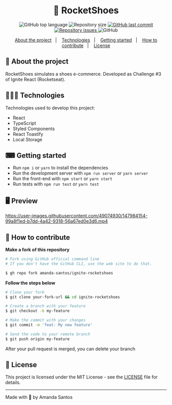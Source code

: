 <h1 align="center">
  👟 RocketShoes
</h1>

<p align="center">
  <img alt="GitHub top language" src="https://img.shields.io/github/languages/top/amanda-santos/ignite-rocketshoes">
  
  <img alt="Repository size" src="https://img.shields.io/github/repo-size/amanda-santos/ignite-rocketshoes">
  
  <a href="https://github.com/amanda-santos/ignite-rocketshoes/commits/master">
    <img alt="GitHub last commit" src="https://img.shields.io/github/last-commit/amanda-santos/ignite-rocketshoes">
  </a>
  
  <a href="https://github.com/amanda-santos/ignite-rocketshoes/issues">
    <img alt="Repository issues" src="https://img.shields.io/github/issues/amanda-santos/ignite-rocketshoes">
  </a>
  
  <img alt="GitHub" src="https://img.shields.io/github/license/amanda-santos/ignite-rocketshoes">
</p>

<p align="center">
  <a href="#-about-the-project">About the project</a>&nbsp;&nbsp;&nbsp;|&nbsp;&nbsp;&nbsp;
  <a href="#-technologies">Technologies</a>&nbsp;&nbsp;&nbsp;|&nbsp;&nbsp;&nbsp;
  <a href="#-getting-started">Getting started</a>&nbsp;&nbsp;&nbsp;|&nbsp;&nbsp;&nbsp;
  <a href="#-how-to-contribute">How to contribute</a>&nbsp;&nbsp;&nbsp;|&nbsp;&nbsp;&nbsp;
  <a href="#-license">License</a>
</p>

## 📝 About the project

<p>RocketShoes simulates a shoes e-commerce. Developed as Challenge #3 of Ignite React (Rocketseat).</p>

## 👩🏻‍💻 Technologies

Technologies used to develop this project:

- React
- TypeScript
- Styled Components
- React Toastify
- Local Storage

## ⌨ Getting started

- Run `npm i` or `yarn` to install the dependencies
- Run the development server with `npm run server` or `yarn server`
- Run the front-end with `npm start` or `yarn start`
- Run tests with `npm run test` or `yarn test`

## 🖥 Preview
https://user-images.githubusercontent.com/49074930/147984154-99a8f1ed-b7dd-4a42-9318-56a67ed0e3d6.mp4

## 🤔 How to contribute

**Make a fork of this repository**

```bash
# Fork using GitHub official command line
# If you don't have the GitHub CLI, use the web site to do that.

$ gh repo fork amanda-santos/ignite-rocketshoes
```

**Follow the steps below**

```bash
# Clone your fork
$ git clone your-fork-url && cd ignite-rocketshoes

# Create a branch with your feature
$ git checkout -b my-feature

# Make the commit with your changes
$ git commit -m 'feat: My new feature'

# Send the code to your remote branch
$ git push origin my-feature
```

After your pull request is merged, you can delete your branch

## 📝 License

This project is licensed under the MIT License - see the [LICENSE](LICENSE) file for details.

---

Made with 💜 by Amanda Santos <br />
